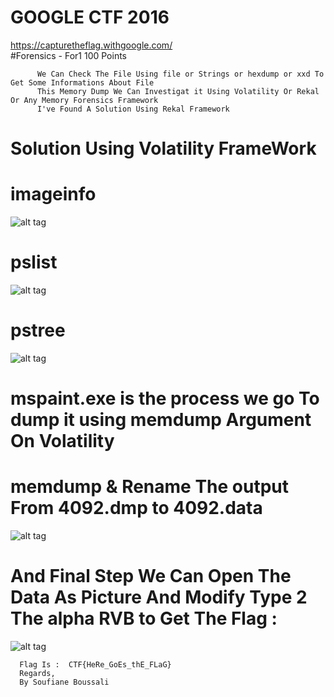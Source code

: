 # GOOGLE CTF 2016
https://capturetheflag.withgoogle.com/          
#Forensics - For1  100 Points

          We Can Check The File Using file or Strings or hexdump or xxd To Get Some Informations About File
          This Memory Dump We Can Investigat it Using Volatility Or Rekal Or Any Memory Forensics Framework
          I've Found A Solution Using Rekal Framework

# Solution Using Volatility FrameWork
# imageinfo
![alt tag](https://github.com/MrMugiwara/WriteupsCTF/blob/master/Google-CTF-2016/For1/volinfo.png)
# pslist
![alt tag](https://github.com/MrMugiwara/WriteupsCTF/blob/master/Google-CTF-2016/For1/volist.png)
# pstree
![alt tag](https://github.com/MrMugiwara/WriteupsCTF/blob/master/Google-CTF-2016/For1/voltree.png)
# mspaint.exe is the process we go To dump it using memdump Argument On Volatility
# memdump & Rename The output From 4092.dmp to 4092.data 
![alt tag](https://github.com/MrMugiwara/WriteupsCTF/blob/master/Google-CTF-2016/For1/voldata.png)
# And Final Step We Can Open The Data As Picture And Modify Type 2 The alpha RVB to Get The Flag :
![alt tag](https://github.com/MrMugiwara/WriteupsCTF/blob/master/Google-CTF-2016/For1/Fl.png)

      Flag Is :  CTF{HeRe_GoEs_thE_FLaG}
      Regards,
      By Soufiane Boussali

